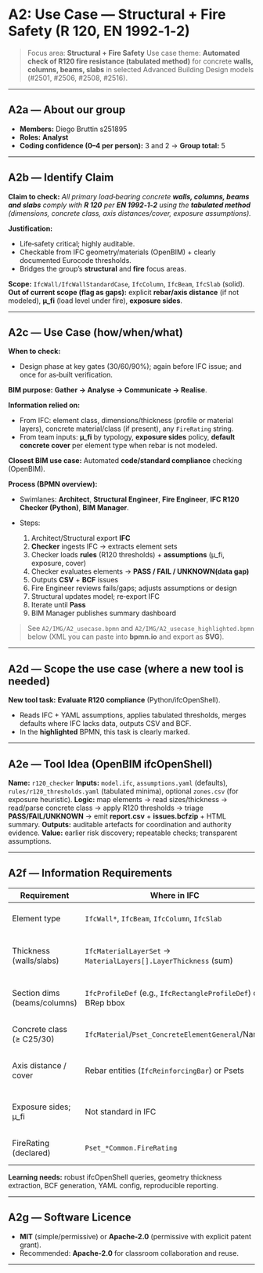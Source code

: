 # A2: Use Case — Structural + Fire Safety (R 120, EN 1992‑1‑2)

> Focus area: **Structural + Fire Safety**
> Use case theme: **Automated check of R120 fire resistance (tabulated method)** for concrete **walls, columns, beams, slabs** in selected Advanced Building Design models (#2501, #2506, #2508, #2516).

---

## A2a — About our group

* **Members:** Diego Bruttin s251895
* **Roles:** **Analyst** 
* **Coding confidence (0–4 per person):** 3 and 2 → **Group total:** 5

---

## A2b — Identify Claim

**Claim to check:**
*All primary load‑bearing concrete **walls, columns, beams and slabs** comply with **R 120** per **EN 1992‑1‑2** using the **tabulated method** (dimensions, concrete class, axis distances/cover, exposure assumptions).*

**Justification:**

* Life‑safety critical; highly auditable.
* Checkable from IFC geometry/materials (OpenBIM) + clearly documented Eurocode thresholds.
* Bridges the group’s **structural** and **fire** focus areas.

**Scope:** `IfcWall/IfcWallStandardCase`, `IfcColumn`, `IfcBeam`, `IfcSlab` (solid).
**Out of current scope (flag as gaps):** explicit **rebar/axis distance** (if not modeled), **µ_fi** (load level under fire), **exposure sides**.

---

## A2c — Use Case (how/when/what)

**When to check:**

* Design phase at key gates (30/60/90%); again before IFC issue; and once for as‑built verification.

**BIM purpose:** **Gather → Analyse → Communicate → Realise**.

**Information relied on:**

* From IFC: element class, dimensions/thickness (profile or material layers), concrete material/class (if present), any `FireRating` string.
* From team inputs: **µ_fi** by typology, **exposure sides** policy, **default concrete cover** per element type when rebar is not modeled.

**Closest BIM use case:** Automated **code/standard compliance** checking (OpenBIM).

**Process (BPMN overview):**

* Swimlanes: **Architect**, **Structural Engineer**, **Fire Engineer**, **IFC R120 Checker (Python)**, **BIM Manager**.
* Steps:

  1. Architect/Structural export **IFC**
  2. **Checker** ingests IFC → extracts element sets
  3. Checker loads **rules** (R120 thresholds) + **assumptions** (µ_fi, exposure, cover)
  4. Checker evaluates elements → **PASS / FAIL / UNKNOWN(data gap)**
  5. Outputs **CSV** + **BCF** issues
  6. Fire Engineer reviews fails/gaps; adjusts assumptions or design
  7. Structural updates model; re‑export IFC
  8. Iterate until **Pass**
  9. BIM Manager publishes summary dashboard

> See `A2/IMG/A2_usecase.bpmn` and `A2/IMG/A2_usecase_highlighted.bpmn` below (XML you can paste into **bpmn.io** and export as **SVG**).

---

## A2d — Scope the use case (where a new tool is needed)

**New tool task:** **Evaluate R120 compliance** (Python/ifcOpenShell).

* Reads IFC + YAML assumptions, applies tabulated thresholds, merges defaults where IFC lacks data, outputs CSV and BCF.
* In the **highlighted** BPMN, this task is clearly marked.

---

## A2e — Tool Idea (OpenBIM ifcOpenShell)

**Name:** `r120_checker`
**Inputs:** `model.ifc`, `assumptions.yaml` (defaults), `rules/r120_thresholds.yaml` (tabulated minima), optional `zones.csv` (for exposure heuristic).
**Logic:** map elements → read sizes/thickness → read/parse concrete class → apply R120 thresholds → triage **PASS/FAIL/UNKNOWN** → emit **report.csv** + **issues.bcfzip** + HTML summary.
**Outputs:** auditable artefacts for coordination and authority evidence.
**Value:** earlier risk discovery; repeatable checks; transparent assumptions.

---

## A2f — Information Requirements

| Requirement                  | Where in IFC                                                    | Expected? | Handling                                                  |
| ---------------------------- | --------------------------------------------------------------- | --------- | --------------------------------------------------------- |
| Element type                 | `IfcWall*`, `IfcBeam`, `IfcColumn`, `IfcSlab`                   | Yes       | Query via ifcOpenShell type filters                       |
| Thickness (walls/slabs)      | `IfcMaterialLayerSet` → `MaterialLayers[].LayerThickness` (sum) | Often     | Sum layers or fallback to solid geometry thickness        |
| Section dims (beams/columns) | `IfcProfileDef` (e.g., `IfcRectangleProfileDef`) or BRep bbox   | Often     | Use profile; fallback to bbox with sanity checks          |
| Concrete class (≥ C25/30)    | `IfcMaterial`/`Pset_ConcreteElementGeneral`/Name                | Sometimes | Parse; else default in `assumptions.yaml`                 |
| Axis distance / cover        | Rebar entities (`IfcReinforcingBar`) or Psets                   | Rare      | Use defaults in assumptions; mark **UNKNOWN** if critical |
| Exposure sides; µ_fi         | Not standard in IFC                                             | No        | Provide in `assumptions.yaml` (by element type/zone)      |
| FireRating (declared)        | `Pset_*Common.FireRating`                                       | Sometimes | Compare “claimed” vs computed result                      |

**Learning needs:** robust ifcOpenShell queries, geometry thickness extraction, BCF generation, YAML config, reproducible reporting.

---

## A2g — Software Licence

* **MIT** (simple/permissive) or **Apache‑2.0** (permissive with explicit patent grant).
* Recommended: **Apache‑2.0** for classroom collaboration and reuse.

---



